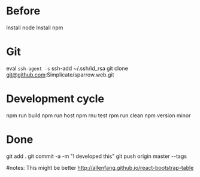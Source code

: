 # Before
Install node
Install npm

# Git
eval `ssh-agent -s`
ssh-add ~/.ssh/id_rsa
git clone git@github.com:Simplicate/sparrow.web.git


# Development cycle
npm run build
npm run host
npm rnu test
rpm run clean
npm version minor

# Done
git add .
git commit -a -m "I developed this"
git push origin master --tags




#notes:
This might be better
http://allenfang.github.io/react-bootstrap-table
